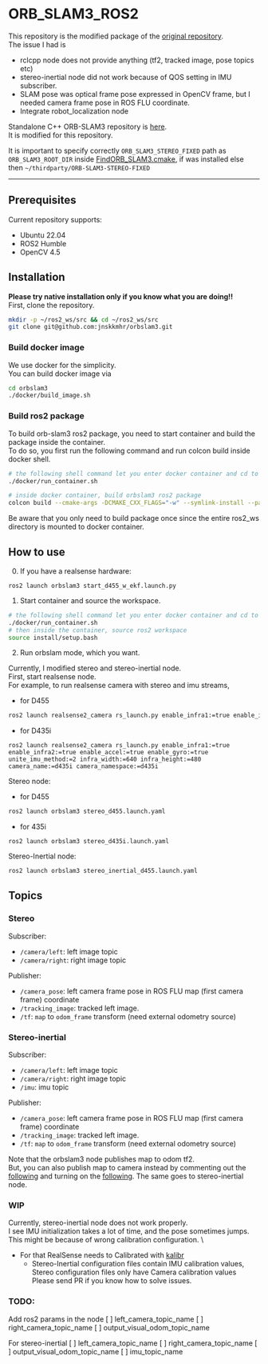 # ORB_SLAM3_ROS2
This repository is the modified package of the [original repository](https://github.com/zang09/ORB_SLAM3_ROS2). \
The issue I had is 
* rclcpp node does not provide anything (tf2, tracked image, pose topics etc)
* stereo-inertial node did not work because of QOS setting in IMU subscriber.
* SLAM pose was optical frame pose expressed in OpenCV frame, but I needed camera frame pose in ROS FLU coordinate.
* Integrate robot_localization node


Standalone C++ ORB-SLAM3 repository is [here](https://github.com/jnskkmhr/ORB-SLAM3-STEREO-FIXED.git). \
It is modified for this repository.

It is important to specify correctly `ORB_SLAM3_STEREO_FIXED` path as `ORB_SLAM3_ROOT_DIR` inside [FindORB_SLAM3.cmake](https://github.com/adamanov/orbslam3/blob/humble/CMakeModules/FindORB_SLAM3.cmake), if was installed else then `~/thirdparty/ORB-SLAM3-STEREO-FIXED`

---

## Prerequisites
Current repository supports:
  - Ubuntu 22.04
  - ROS2 Humble
  - OpenCV 4.5


## Installation
**Please try native installation only if you know what you are doing!!** \
First, clone the repository. 
```bash
mkdir -p ~/ros2_ws/src && cd ~/ros2_ws/src
git clone git@github.com:jnskkmhr/orbslam3.git
```

### Build docker image
We use docker for the simplicity. \
You can build docker image via
```bash
cd orbslam3
./docker/build_image.sh
```

### Build ros2 package

To build orb-slam3 ros2 package, you need to start container and build the package inside the container. \
To do so, you first run the following command and run colcon build inside docker shell.
```bash
# the following shell command let you enter docker container and cd to /home/ros2_ws
./docker/run_container.sh

# inside docker container, build orbslam3 ros2 package
colcon build --cmake-args -DCMAKE_CXX_FLAGS="-w" --symlink-install --packages-select orbslam3
```
Be aware that you only need to build package once since the entire ros2_ws directory is mounted to docker container.

## How to use

0. If you have a realsense hardware:
```
ros2 launch orbslam3 start_d455_w_ekf.launch.py
```
1. Start container and source the workspace.

```bash
# the following shell command let you enter docker container and cd to /home/ros2_ws
./docker/run_container.sh
# then inside the container, source ros2 workspace
source install/setup.bash
```

2. Run orbslam mode, which you want.  

Currently, I modified stereo and stereo-inertial node. \
First, start realsense node. \
For example, to run realsense camera with stereo and imu streams, 

- for D455
```bash
ros2 launch realsense2_camera rs_launch.py enable_infra1:=true enable_infra2:=true enable_accel:=true enable_gyro:=true unite_imu_method:=2 infra_width:=640 infra_height:=480 camera_name:=d455 camera_namespace:=d455
```

- for D435i
```
ros2 launch realsense2_camera rs_launch.py enable_infra1:=true enable_infra2:=true enable_accel:=true enable_gyro:=true unite_imu_method:=2 infra_width:=640 infra_height:=480 camera_name:=d435i camera_namespace:=d435i
```


Stereo node:
- for D455
```bash
ros2 launch orbslam3 stereo_d455.launch.yaml

```
- for 435i

``` 
ros2 launch orbslam3 stereo_d435i.launch.yaml 
```


Stereo-Inertial node:
```bash
ros2 launch orbslam3 stereo_inertial_d455.launch.yaml
```

## Topics

### Stereo
Subscriber:
* `/camera/left`: left image topic
* `/camera/right`: right image topic

Publisher:
* `/camera_pose`: left camera frame pose in ROS FLU map (first camera frame) coordinate 
* `/tracking_image`: tracked left image. 
* `/tf`: `map` to `odom_frame` transform (need external odometry source)

### Stereo-inertial
Subscriber:
* `/camera/left`: left image topic
* `/camera/right`: right image topic
* `/imu`: imu topic

Publisher:
* `/camera_pose`: left camera frame pose in ROS FLU map (first camera frame) coordinate 
* `/tracking_image`: tracked left image. 
* `/tf`: `map` to `odom_frame` transform (need external odometry source)

Note that the orbslam3 node publishes map to odom tf2. \
But, you can also publish map to camera instead by commenting out the [following](https://github.com/jnskkmhr/orbslam3/blob/28a55556bb3be2e3065b1bb4eedf9f99227c5c51/src/stereo/stereo-slam-node.cpp#L142-L154) and turning on the [following](https://github.com/jnskkmhr/orbslam3/blob/28a55556bb3be2e3065b1bb4eedf9f99227c5c51/src/stereo/stereo-slam-node.cpp#L157). 
The same goes to stereo-inertial node. 


### WIP
Currently, stereo-inertial node does not work properly. \
I see IMU initialization takes a lot of time, and the pose sometimes jumps. \
This might be because of wrong calibration configuration. \
- For that RealSense needs to Calibrated with [kalibr](https://github.com/ethz-asl/kalibr)
  - Stereo-Inertial configuration files contain IMU calibration values, Stereo configuration
files only have Camera calibration values
Please send PR if you know how to solve issues.

### TODO:
Add ros2 params in the node
[ ] left_camera_topic_name
[ ] right_camera_topic_name
[ ] output_visual_odom_topic_name


For stereo-inertial
[ ] left_camera_topic_name
[ ] right_camera_topic_name
[ ] output_visual_odom_topic_name
[ ] imu_topic_name